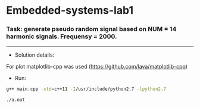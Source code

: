 # Embedded-systems-lab1

### Task: generate pseudo random signal based on NUM = 14 harmonic signals. Frequensy = 2000.

-------------------------------------
- Solution details:

For plot matplotlib-cpp was used (https://github.com/lava/matplotlib-cpp)

- Run:
```bash
g++ main.cpp -std=c++11 -I/usr/include/python2.7 -lpython2.7

./a.out
```



